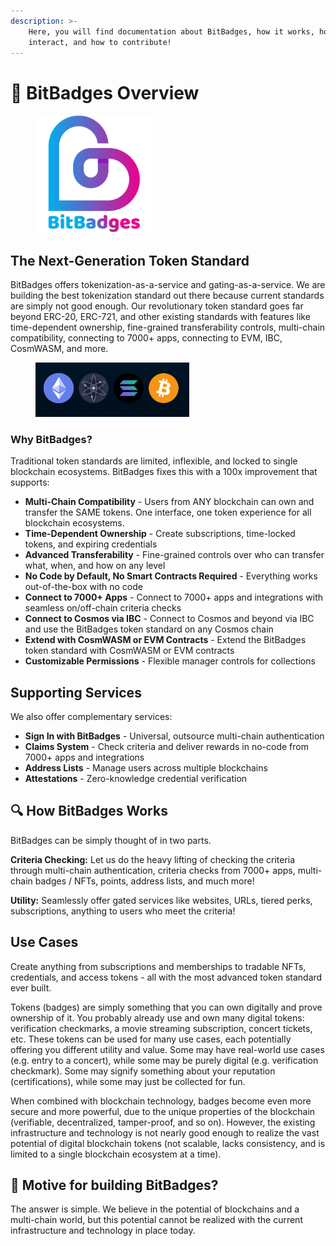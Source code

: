 ```yaml
---
description: >-
    Here, you will find documentation about BitBadges, how it works, how to
    interact, and how to contribute!
---
```


# 👋 BitBadges Overview

<figure><img src=".gitbook/assets/bitbadgeslogo.png" alt="" width="188"><figcaption></figcaption></figure>

## The Next-Generation Token Standard

BitBadges offers tokenization-as-a-service and gating-as-a-service. We are building the best tokenization standard out there because current standards are simply not good enough. Our revolutionary token standard goes far beyond ERC-20, ERC-721, and other existing standards with features like time-dependent ownership, fine-grained transferability controls, multi-chain compatibility, connecting to 7000+ apps, connecting to EVM, IBC, CosmWASM, and more.

<div data-full-width="false"><figure><img src=".gitbook/assets/image (8) (1) (1) (1) (1).png" alt=""><figcaption></figcaption></figure></div>

### Why BitBadges?

Traditional token standards are limited, inflexible, and locked to single blockchain ecosystems. BitBadges fixes this with a 100x improvement that supports:

-   **Multi-Chain Compatibility** - Users from ANY blockchain can own and transfer the SAME tokens. One interface, one token experience for all blockchain ecosystems.
-   **Time-Dependent Ownership** - Create subscriptions, time-locked tokens, and expiring credentials
-   **Advanced Transferability** - Fine-grained controls over who can transfer what, when, and how on any level
-   **No Code by Default, No Smart Contracts Required** - Everything works out-of-the-box with no code
-   **Connect to 7000+ Apps** - Connect to 7000+ apps and integrations with seamless on/off-chain criteria checks
-   **Connect to Cosmos via IBC** - Connect to Cosmos and beyond via IBC and use the BitBadges token standard on any Cosmos chain
-   **Extend with CosmWASM or EVM Contracts** - Extend the BitBadges token standard with CosmWASM or EVM contracts
-   **Customizable Permissions** - Flexible manager controls for collections

## Supporting Services

We also offer complementary services:

-   **Sign In with BitBadges** - Universal, outsource multi-chain authentication
-   **Claims System** - Check criteria and deliver rewards in no-code from 7000+ apps and integrations
-   **Address Lists** - Manage users across multiple blockchains
-   **Attestations** - Zero-knowledge credential verification

## 🔍 How BitBadges Works

BitBadges can be simply thought of in two parts.

**Criteria Checking:** Let us do the heavy lifting of checking the criteria through multi-chain authentication, criteria checks from 7000+ apps, multi-chain badges / NFTs, points, address lists, and much more!

**Utility:** Seamlessly offer gated services like websites, URLs, tiered perks, subscriptions, anything to users who meet the criteria!

## Use Cases

Create anything from subscriptions and memberships to tradable NFTs, credentials, and access tokens - all with the most advanced token standard ever built.

Tokens (badges) are simply something that you can own digitally and prove ownership of it. You probably already use and own many digital tokens: verification checkmarks, a movie streaming subscription, concert tickets, etc. These tokens can be used for many use cases, each potentially offering you different utility and value. Some may have real-world use cases (e.g. entry to a concert), while some may be purely digital (e.g. verification checkmark). Some may signify something about your reputation (certifications), while some may just be collected for fun.

When combined with blockchain technology, badges become even more secure and more powerful, due to the unique properties of the blockchain (verifiable, decentralized, tamper-proof, and so on). However, the existing infrastructure and technology is not nearly good enough to realize the vast potential of digital blockchain tokens (not scalable, lacks consistency, and is limited to a single blockchain ecosystem at a time).

## 🤔 Motive for building BitBadges?

The answer is simple. We believe in the potential of blockchains and a multi-chain world, but this potential cannot be realized with the current infrastructure and technology in place today.
